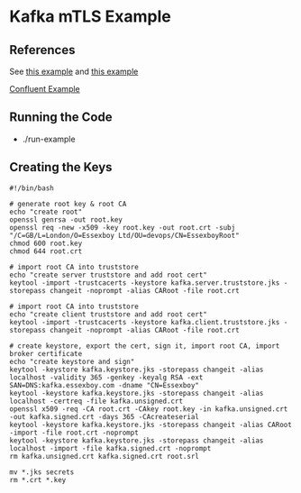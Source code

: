 # Kafka mTLS Example

## References

See [this example](https://www.vertica.com/docs/9.3.x/HTML/Content/Authoring/KafkaIntegrationGuide/TLS-SSL/KafkaTLS-SSLExamplePart3ConfigureKafka.htm?tocpath=Integrating%20with%20Apache%20Kafka%7CUsing%20TLS%252FSSL%20Encryption%20with%20Kafka%7C_____7) and [this example](https://jaceklaskowski.gitbooks.io/apache-kafka/content/kafka-demo-ssl-authentication.html)

[Confluent Example](https://developer.confluent.io/courses/security/hands-on-setting-up-encryption/)

## Running the Code
* ./run-example

## Creating the Keys

```shell script
#!/bin/bash

# generate root key & root CA
echo "create root"
openssl genrsa -out root.key
openssl req -new -x509 -key root.key -out root.crt -subj "/C=GB/L=London/O=Essexboy Ltd/OU=devops/CN=EssexboyRoot"
chmod 600 root.key
chmod 644 root.crt

# import root CA into truststore
echo "create server truststore and add root cert"
keytool -import -trustcacerts -keystore kafka.server.truststore.jks -storepass changeit -noprompt -alias CARoot -file root.crt

# import root CA into truststore
echo "create client truststore and add root cert"
keytool -import -trustcacerts -keystore kafka.client.truststore.jks -storepass changeit -noprompt -alias CARoot -file root.crt

# create keystore, export the cert, sign it, import root CA, import broker certificate
echo "create keystore and sign"
keytool -keystore kafka.keystore.jks -storepass changeit -alias localhost -validity 365 -genkey -keyalg RSA -ext SAN=DNS:kafka.essexboy.com -dname "CN=Essexboy"
keytool -keystore kafka.keystore.jks -storepass changeit -alias localhost -certreq -file kafka.unsigned.crt
openssl x509 -req -CA root.crt -CAkey root.key -in kafka.unsigned.crt -out kafka.signed.crt -days 365 -CAcreateserial
keytool -keystore kafka.keystore.jks -storepass changeit -alias CARoot -import -file root.crt -noprompt
keytool -keystore kafka.keystore.jks -storepass changeit -alias localhost -import -file kafka.signed.crt -noprompt
rm kafka.unsigned.crt kafka.signed.crt root.srl

mv *.jks secrets
rm *.crt *.key
```